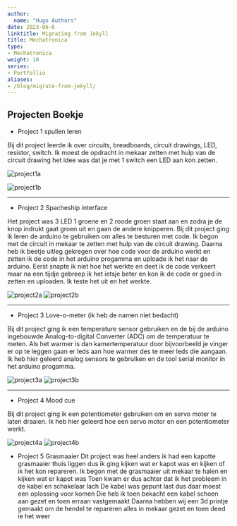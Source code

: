 ```yaml
---
author:
  name: "Hugo Authors"
date: 2023-06-6
linktitle: Migrating from Jekyll
title: Mechatronica
type:
- Mechatronica
weight: 10
series:
- Portfollio
aliases:
- /blog/migrate-from-jekyll/
---
```


## Projecten Boekje   

- Project 1 spullen leren  

Bij dit project leerde ik over circuits, breadboards, circuit drawings, LED, resistor, switch.
	Ik moest de opdracht in mekaar zetten met hulp van de circuit drawing het idee was dat je met 1 switch een LED aan kon zetten. 

![project1a](/images/project_1_a.png)

![project1b](/images/project_1_b.png)


---
* Project 2 Spacheship interface  
  
Het project was 3 LED 1 groene en 2 roode groen staat aan en zodra je de knop indrukt gaat groen uit en gaan de andere knipperen.
Bij dit project ging ik leren de arduino te gebruiken om alles te besturen met code.
Ik begon met de circuit in mekaar te zetten met hulp van de circuit drawing. 
Daarna heb ik beetje uitleg gekregen over hoe code voor de arduino werkt en zetten ik de code in het arduino progamma en uploade ik het naar de arduino.
Eerst snapte ik niet hoe het werkte en deet ik de code verkeert maar na een tijdje gebreep ik het ietsje beter en kon ik de code er goed in zetten en uploaden.
Ik teste het uit en het werkte.

![project2a](/images/project_2_a.png)
![project2b](/images/project_2_b.png)

---

* Project 3 Love-o-meter (ik heb de namen niet bedacht)  
  
Bij dit project ging ik een temperature sensor gebruiken en de bij de arduino ingebouwde Analog-to-digital Converter (ADC) om de temperatuur te meten. 
Als het warmer is dan kamertemperatuur door bijvoorbeeld je vinger er op te leggen gaan er leds aan hoe warmer des te meer leds die aangaan.
Ik heb hier geleerd analog sensors te gebruiken en de tool serial monitor in het arduino progamma.

![project3a](/images/project_3_a.png)
![project3b](/images/project_3_b.png)

---

* Project 4 Mood cue 

Bij dit project ging ik een potentiometer gebruiken om en servo moter te laten draaien.
Ik heb hier geleerd hoe een servo motor en een potentiometer werkt.

![project4a](/images/project_4_a.png)
![project4b](/images/project_4_b.png)

* Project 5 Grasmaaier
  Dit project was heel anders ik had een kapotte grasmaaier thuis liggen dus ik ging kijken wat er kapot was en kijken of ik het kon repareren.
	Ik begon met de grasmaaier uit mekaar te halen en kijken wat er kapot was 
	Toen kwam er dus achter dat ik het probleem in de kabel en schakelaar lach 
	De kabel was gepunt last dus daar moest een oplossing voor komen 
	Die heb ik toen bekacht een kabel schoen aan gezet en toen erraan vastgemaakt 
	Daarna hebben wij een 3d printje gemaakt om de hendel te repareren alles in mekaar gezet en toen deed ie het weer
	
